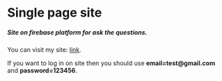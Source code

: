 <h1> Single page site </h1>
<h5> Site on firebase platform for ask the questions. </h5>
<p>You can visit my site: <a href="https://questions-f01a0.firebaseapp.com/" target="_blank">link</a>.</p>
<p>If you want to log in on site then you should use <b>email=test@gmail.com</b> and <b>password=123456</b>.</p>
